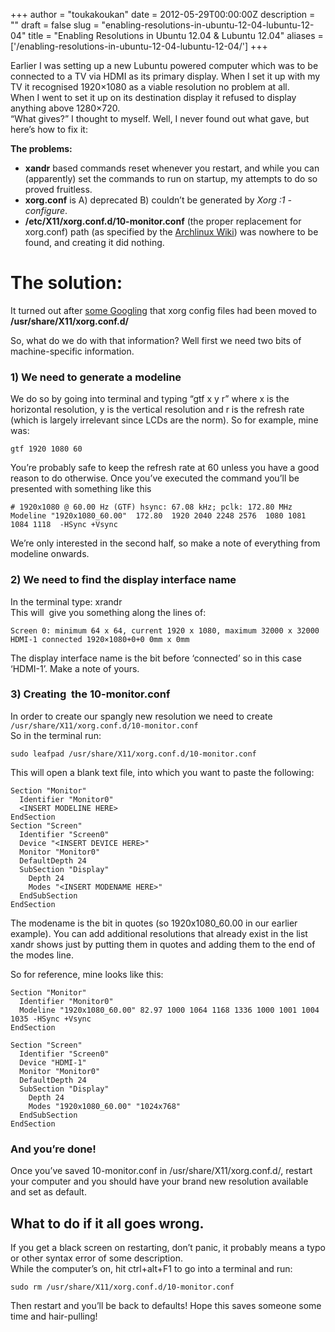 +++
author = "toukakoukan"
date = 2012-05-29T00:00:00Z
description = ""
draft = false
slug = "enabling-resolutions-in-ubuntu-12-04-lubuntu-12-04"
title = "Enabling Resolutions in Ubuntu 12.04 & Lubuntu 12.04"
aliases = ['/enabling-resolutions-in-ubuntu-12-04-lubuntu-12-04/']
+++

Earlier I was setting up a new Lubuntu powered computer which was to be connected to a TV via HDMI as its primary display. When I set it up with my TV it recognised 1920×1080 as a viable resolution no problem at all.  
 When I went to set it up on its destination display it refused to display anything above 1280×720.  
 “What gives?” I thought to myself. Well, I never found out what gave, but here’s how to fix it:

**The problems:**

- **xandr** based commands reset whenever you restart, and while you can (apparently) set the commands to run on startup, my attempts to do so proved fruitless.
- **xorg.conf** is A) deprecated B) couldn’t be generated by *Xorg :1 -configure*.
- **/etc/X11/xorg.conf.d/10-monitor.conf** (the proper replacement for xorg.conf) path (as specified by the [Archlinux Wiki](https://wiki.archlinux.org/index.php/Xorg.conf)) was nowhere to be found, and creating it did nothing.


# The solution:

It turned out after [some Googling](https://wiki.ubuntu.com/X/Config/Resolution#Not_recognised_video_cards) that xorg config files had been moved to **/usr/share/X11/xorg.conf.d/**

So, what do we do with that information? Well first we need two bits of machine-specific information.

### 1) We need to generate a modeline

We do so by going into terminal and typing “gtf x y r” where x is the horizontal resolution, y is the vertical resolution and r is the refresh rate (which is largely irrelevant since LCDs are the norm). So for example, mine was:

```
gtf 1920 1080 60
```

You’re probably safe to keep the refresh rate at 60 unless you have a good reason to do otherwise. Once you’ve executed the command you’ll be presented with something like this

```
# 1920x1080 @ 60.00 Hz (GTF) hsync: 67.08 kHz; pclk: 172.80 MHz Modeline "1920x1080_60.00"  172.80  1920 2040 2248 2576  1080 1081 1084 1118  -HSync +Vsync
```

We’re only interested in the second half, so make a note of everything from modeline onwards.

### 2) We need to find the display interface name

In the terminal type: xrandr  
 This will  give you something along the lines of:

```
Screen 0: minimum 64 x 64, current 1920 x 1080, maximum 32000 x 32000 HDMI-1 connected 1920×1080+0+0 0mm x 0mm
```

The display interface name is the bit before ‘connected’ so in this case ‘HDMI-1’. Make a note of yours.

### 3) Creating  the 10-monitor.conf

In order to create our spangly new resolution we need to create `/usr/share/X11/xorg.conf.d/10-monitor.conf`  
 So in the terminal run:

```
sudo leafpad /usr/share/X11/xorg.conf.d/10-monitor.conf
```

This will open a blank text file, into which you want to paste the following:

```
Section "Monitor"
  Identifier "Monitor0"
  <INSERT MODELINE HERE>
EndSection
Section "Screen"
  Identifier "Screen0"
  Device "<INSERT DEVICE HERE>"
  Monitor "Monitor0"
  DefaultDepth 24
  SubSection "Display"
    Depth 24
    Modes "<INSERT MODENAME HERE>"
  EndSubSection
EndSection
```

The modename is the bit in quotes (so 1920x1080_60.00 in our earlier example). You can add additional resolutions that already exist in the list xandr shows just by putting them in quotes and adding them to the end of the modes line.

So for reference, mine looks like this:

```
Section "Monitor"
  Identifier "Monitor0"
  Modeline "1920x1080_60.00" 82.97 1000 1064 1168 1336 1000 1001 1004 1035 -HSync +Vsync
EndSection

Section "Screen"
  Identifier "Screen0"
  Device "HDMI-1"
  Monitor "Monitor0"
  DefaultDepth 24
  SubSection "Display"
    Depth 24
    Modes "1920x1080_60.00" "1024x768"
  EndSubSection
EndSection
```

### And you’re done!

Once you’ve saved 10-monitor.conf in /usr/share/X11/xorg.conf.d/, restart your computer and you should have your brand new resolution available and set as default.


## What to do if it all goes wrong.

If you get a black screen on restarting, don’t panic, it probably means a typo or other syntax error of some description.  
 While the computer’s on, hit ctrl+alt+F1 to go into a terminal and run:

```
sudo rm /usr/share/X11/xorg.conf.d/10-monitor.conf
```

Then restart and you’ll be back to defaults! Hope this saves someone some time and hair-pulling!

